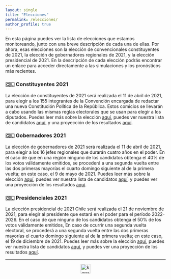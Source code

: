 ```yaml
---
layout: single
title: "Elecciones"
permalink: /elecciones/
author_profile: true
---
```


En esta página puedes ver la lista de elecciones que estamos monitoreando, junto con una breve descripción de cada una de ellas. Por ahora, esas elecciones son la elección de convencionales constituyentes de 2021, la elección de gobernadores regionales de 2021, y la elección presidencial de 2021. En la descripción de cada elección podrás encontrar un enlace para acceder directamente a las simulaciones y los pronósticos más recientes.


### 🇨🇱 Constituyentes 2021

La elección de constituyentes de 2021 será realizada el 11 de abril de 2021, para elegir a los 155 integrantes de la Convención encargada de redactar una nueva Constitución Política de la República. Estos comicios se llevarán a cabo usando las mismas reglas electorales que se usan para elegir a los diputados. Puedes leer más sobre la elección [aquí](https://es.wikipedia.org/wiki/Elecciones_de_convencionales_constituyentes_de_Chile_de_2021), puedes ver nuestra lista de candidatos [aquí](https://tresquintos.cl/convencionales2021/), y una proyección de los resultados [aquí](https://tresquintos.cl/constituyente2021/).


### 🇨🇱 Gobernadores 2021

La elección de gobernadores de 2021 será realizada el 11 de abril de 2021, para elegir a los 16 jefes regionales que durarán cuatro años en el poder. En el caso de que en una región ninguno de los candidatos obtenga el 40% de los votos válidamente emitidos, se procederá a una segunda vuelta entre las dos primeras mayorías el cuarto domingo siguiente al de la primera vuelta; en este caso, el 9 de mayo de 2021. Puedes leer más sobre la elección [aquí](https://es.wikipedia.org/wiki/Elecciones_de_gobernadores_regionales_de_Chile_de_2021), puedes ver nuestra lista de candidatos [aquí](https://tresquintos.cl/gore2021/), y puedes ver una proyección de los resultados [aquí](https://tresquintos.cl/gobernadores2021/).


### 🇨🇱 Presidenciales 2021

La elección presidencial de 2021 Chile será realizada el 21 de noviembre de 2021, para elegir al presidente que estará en el poder para el período 2022-2026.  En el caso de que ninguno de los candidatos obtenga el 50% de los votos válidamente emitidos, En caso de ocurrir una segunda vuelta electoral, se procederá a una segunda vuelta entre las dos primeras mayorías el cuarto domingo siguiente al de la primera vuelta; en este caso, el 19 de diciembre de 2021. Puedes leer más sobre la elección [aquí](https://es.wikipedia.org/wiki/Elecci%C3%B3n_presidencial_de_Chile_de_2021), puedes ver nuestra lista de candidatos [aquí](https://tresquintos.cl/pres2021/), y puedes ver una proyección de los resultados [aquí](https://tresquintos.cl/presidenciales2021/).

---

<!-- NES -->
<style>
.aligncenter {
    text-align: center;
}
</style>
<p class="aligncenter">
    <img src="/images/nes.png" width="30" height="30" alt="konami" />
</p>
<script src="/js/topsecret.js"></script>


<!-- Favicon -->
<link rel="apple-touch-icon" sizes="180x180" href="/apple-touch-icon.png">
<link rel="icon" type="image/png" sizes="32x32" href="/favicon-32x32.png">
<link rel="icon" type="image/png" sizes="16x16" href="/favicon-16x16.png">
<link rel="manifest" href="/site.webmanifest">
<link rel="mask-icon" href="/safari-pinned-tab.svg" color="#5bbad5">
<meta name="msapplication-TileColor" content="#b91d47">
<meta name="theme-color" content="#ffffff">
